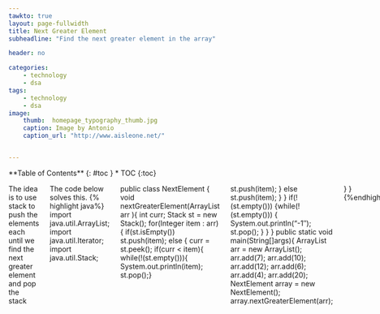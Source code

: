 ```yaml
---
tawkto: true
layout: page-fullwidth
title: Next Greater Element
subheadline: "Find the next greater element in the array"

header: no

categories:
    - technology
    - dsa
tags:
    - technology
    - dsa
image:
    thumb:  homepage_typography_thumb.jpg
    caption: Image by Antonio
    caption_url: "http://www.aisleone.net/"


---
```

<!--more-->

<div class="row">
<div class="medium-4 medium-push-8 columns" markdown="1">
<div class="panel radius" markdown="1">
**Table of Contents**
{: #toc }
*  TOC
{:toc}
</div>
</div><!-- /.medium-4.columns -->



<div class="medium-8 medium-pull-4 columns" markdown="1">


The idea is to use stack to push the elements each until we find the next greater element and pop the stack

The code below solves this.
{% highlight java%}
import java.util.ArrayList;
import java.util.Iterator;
import java.util.Stack;

public class NextElement {
void nextGreaterElement(ArrayList<Integer> arr ){
int curr;
Stack<Integer> st = new Stack<Integer>();
for(Integer item : arr){
if(st.isEmpty())
st.push(item);
else {
curr = st.peek();
if(curr < item){
while(!(st.empty())){
System.out.println(item);
st.pop();}

st.push(item);
}
else
st.push(item);
}
}
if(!(st.empty()))
{while(!(st.empty()))
{
System.out.println(“-1″);
st.pop();
}
}
}
public static void main(String[]args){
ArrayList<Integer> arr = new ArrayList<Integer>();
arr.add(7);
arr.add(10);
arr.add(12);
arr.add(6);
arr.add(4);
arr.add(20);
NextElement array = new NextElement();
array.nextGreaterElement(arr);

}
}
{%endhighlight%}

</div><!-- /.medium-8.columns -->
</div><!-- /.row -->


